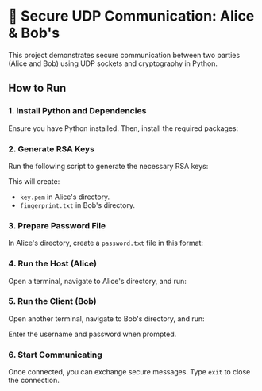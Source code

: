 # 🔐 Secure UDP Communication: Alice & Bob's 

This project demonstrates secure communication between two parties (Alice and Bob) using UDP sockets and cryptography in Python.

## How to Run

### 1. Install Python and Dependencies

Ensure you have Python installed. Then, install the required packages:


### 2. Generate RSA Keys

Run the following script to generate the necessary RSA keys:


This will create:
- `key.pem` in Alice's directory.
- `fingerprint.txt` in Bob's directory.

### 3. Prepare Password File

In Alice's directory, create a `password.txt` file in this format:


### 4. Run the Host (Alice)

Open a terminal, navigate to Alice's directory, and run:


### 5. Run the Client (Bob)

Open another terminal, navigate to Bob's directory, and run:


Enter the username and password when prompted.

### 6. Start Communicating

Once connected, you can exchange secure messages. Type `exit` to close the connection.


